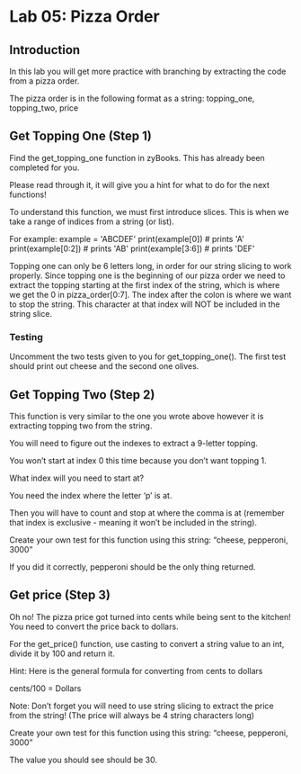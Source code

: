 # Lab 05: Pizza Order 

## Introduction

In this lab you will get more practice with branching by extracting the code from a pizza order.


The pizza order is in the following format as a string:
topping_one, topping_two, price


## Get Topping One (Step 1)

Find the get_topping_one function in zyBooks. This has already been completed for you.

Please read through it, it will give you a hint for what to do for the next functions!


To understand this function, we must first introduce slices. This is when we take a range of indices from a string (or list).


For example:
example = 'ABCDEF'
print(example[0]) # prints 'A'
print(example[0:2]) # prints 'AB'
print(example[3:6]) # prints 'DEF'


Topping one can only be 6 letters long, in order for our string slicing to work properly. Since topping one is the beginning of our pizza order we need to extract the topping starting at the first index of the string, which is where we get the 0 in pizza_order[0:7]. The index after the colon is where we want to stop the string. This character at that index will NOT be included in the string slice.

### Testing

Uncomment the two tests given to you for get_topping_one(). The first test should print out cheese and the second one olives.

## Get Topping Two (Step 2)
This function is very similar to the one you wrote above however it is extracting topping two from the string. 

You will need to figure out the indexes to extract a 9-letter topping. 

You won’t start at index 0 this time because you don’t want topping 1. 

What index will you need to start at? 

You need the index where the letter ‘p’ is at. 

Then you will have to count and stop at where the comma is at (remember that index is exclusive - meaning it won’t be included in the string).

Create your own test for this function using this string: “cheese, pepperoni, 3000”

If you did it correctly, pepperoni should be the only thing returned.

## Get price (Step 3)
Oh no! The pizza price got turned into cents while being sent to the kitchen! You need to convert the price back to dollars. 

For the get_price() function, use casting to convert a string value to an int, divide it by 100 and return it.

Hint: Here is the general formula for converting from cents to dollars 

cents/100 = Dollars

Note: Don’t forget you will need to use string slicing to extract the price from the string! (The price will always be 4 string characters long)

Create your own test for this function using this string: “cheese, pepperoni, 3000”

The value you should see should be 30.
